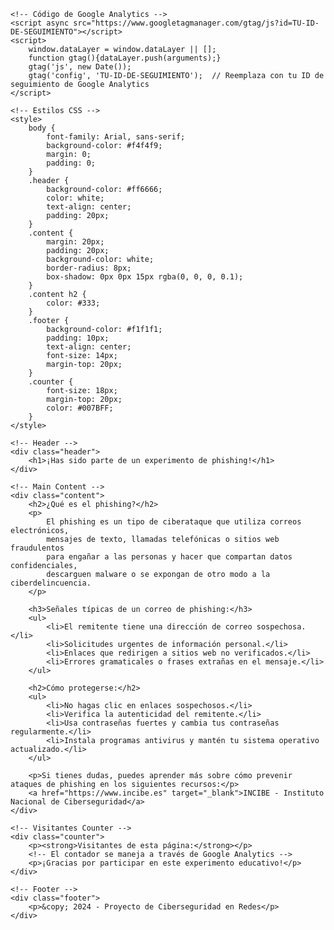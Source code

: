 <!DOCTYPE html>
<html lang="es">
<head>
    <meta charset="UTF-8">
    <meta name="viewport" content="width=device-width, initial-scale=1.0">
    <title>Simulación de Phishing - Proyecto de Ciberseguridad</title>
    
    <!-- Código de Google Analytics -->
    <script async src="https://www.googletagmanager.com/gtag/js?id=TU-ID-DE-SEGUIMIENTO"></script>
    <script>
        window.dataLayer = window.dataLayer || [];
        function gtag(){dataLayer.push(arguments);}
        gtag('js', new Date());
        gtag('config', 'TU-ID-DE-SEGUIMIENTO');  // Reemplaza con tu ID de seguimiento de Google Analytics
    </script>

    <!-- Estilos CSS -->
    <style>
        body {
            font-family: Arial, sans-serif;
            background-color: #f4f4f9;
            margin: 0;
            padding: 0;
        }
        .header {
            background-color: #ff6666;
            color: white;
            text-align: center;
            padding: 20px;
        }
        .content {
            margin: 20px;
            padding: 20px;
            background-color: white;
            border-radius: 8px;
            box-shadow: 0px 0px 15px rgba(0, 0, 0, 0.1);
        }
        .content h2 {
            color: #333;
        }
        .footer {
            background-color: #f1f1f1;
            padding: 10px;
            text-align: center;
            font-size: 14px;
            margin-top: 20px;
        }
        .counter {
            font-size: 18px;
            margin-top: 20px;
            color: #007BFF;
        }
    </style>
</head>
<body>

    <!-- Header -->
    <div class="header">
        <h1>¡Has sido parte de un experimento de phishing!</h1>
    </div>

    <!-- Main Content -->
    <div class="content">
        <h2>¿Qué es el phishing?</h2>
        <p>
            El phishing es un tipo de ciberataque que utiliza correos electrónicos,
            mensajes de texto, llamadas telefónicas o sitios web fraudulentos
            para engañar a las personas y hacer que compartan datos confidenciales, 
            descarguen malware o se expongan de otro modo a la ciberdelincuencia.
        </p>

        <h3>Señales típicas de un correo de phishing:</h3>
        <ul>
            <li>El remitente tiene una dirección de correo sospechosa.</li>
            <li>Solicitudes urgentes de información personal.</li>
            <li>Enlaces que redirigen a sitios web no verificados.</li>
            <li>Errores gramaticales o frases extrañas en el mensaje.</li>
        </ul>

        <h2>Cómo protegerse:</h2>
        <ul>
            <li>No hagas clic en enlaces sospechosos.</li>
            <li>Verifica la autenticidad del remitente.</li>
            <li>Usa contraseñas fuertes y cambia tus contraseñas regularmente.</li>
            <li>Instala programas antivirus y mantén tu sistema operativo actualizado.</li>
        </ul>

        <p>Si tienes dudas, puedes aprender más sobre cómo prevenir ataques de phishing en los siguientes recursos:</p>
        <a href="https://www.incibe.es" target="_blank">INCIBE - Instituto Nacional de Ciberseguridad</a>
    </div>

    <!-- Visitantes Counter -->
    <div class="counter">
        <p><strong>Visitantes de esta página:</strong></p>
        <!-- El contador se maneja a través de Google Analytics -->
        <p>¡Gracias por participar en este experimento educativo!</p>
    </div>

    <!-- Footer -->
    <div class="footer">
        <p>&copy; 2024 - Proyecto de Ciberseguridad en Redes</p>
    </div>

</body>
</html>

